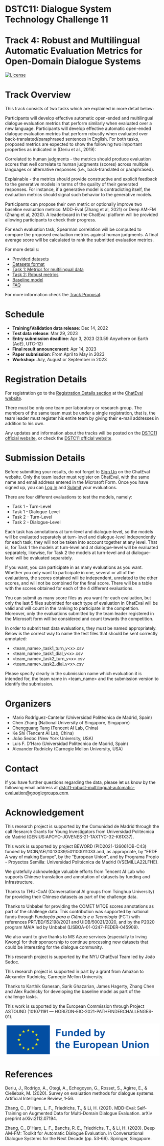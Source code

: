 # DSTC11: Dialogue System Technology Challenge 11<br/><br/>Track 4: Robust and Multilingual Automatic Evaluation Metrics for Open-Domain Dialogue Systems

[![License](https://img.shields.io/badge/License-Apache%202.0-blue.svg)](https://opensource.org/licenses/Apache-2.0)

# Track Overview

This track consists of two tasks which are explained in more detail below:

Participants will develop effective automatic open-ended and multilingual dialogue evaluation metrics that perform similarly when evaluated over a new language.
Participants will develop effective automatic open-ended dialogue evaluation metrics that perform robustly when evaluated over back-translated/paraphrased sentences in English.
For both tasks, proposed metrics are expected to show the following two important properties as indicated in (Deriu et al., 2019):

Correlated to human judgments - the metrics should produce evaluation scores that well correlate to human judgments (scores) across multiple languages or alternative responses (i.e., back-translated or paraphrased).

Explainable - the metrics should provide constructive and explicit feedback to the generative models in terms of the quality of their generated responses. For instance, if a generative model is contradicting itself, the evaluation metrics should signal such behavior to the generative models.

Participants can propose their own metric or optionally improve two baseline evaluation metrics: MDD-Eval (Zhang et al, 2021) or Deep AM-FM (Zhang et al, 2020). A leaderboard in the ChatEval platform will be provided allowing participants to check their progress.

For each evaluation task, Spearman correlation will be computed to compare the proposed evaluation metrics against human judgments. A final average score will be calculated to rank the submitted evaluation metrics.

For more details:

* [Provided datasets](/dstc11/track4-provided-datasets.md)
* [Datasets format](/dstc11/track4-datasets-format.md)
* [Task 1: Metrics for multilingual data](/dstc11/track4-task1-metrics-multilingual-data.md)
* [Task 2: Robust metrics](/dstc11/track4-task2-robust-metrics.md)
* [Baseline model](/dstc11/track4-baseline-model.md)
* [FAQ](/dstc11/track4-faq.md)

For more information check the [Track Proposal](https://drive.google.com/file/d/1wHZdlz8JecDWiiJiwhP3VsKnbApdL6_e/view).

# Schedule 

* **Training/Validation data release**: Dec 14, 2022
* **Test data release**: Mar 29, 2023
* **Entry submission deadline**: Apr 3, 2023 (23.59 Anywhere on Earth (AoE), UTC-12)
* **Final result announcement**: Apr 14, 2023
* **Paper submission**: From April to May in 2023
* **Workshop**: July, August or September in 2023

# Registration Details

For registration go to the [Registration Details section](https://chateval.org/dstc11/annex-registration-details) at the [ChatEval website](https://chateval.org/dstc11).

There must be only one team per laboratory or research group. The members of the same team must be under a single registration, that is, the team leader must register his entire team by giving their e-mail addresses in addition to his own.

Any updates and information about the tracks will be posted on the [DSTC11 official website](https://dstc11.dstc.community/), or check the [DSTC11 official website](https://dstc11.dstc.community/).

# Submission Details

Before submitting your results, do not forget to [Sign Up](https://my.chateval.org/accounts/signup/) on the ChatEval website. Only the team leader must register on ChatEval, with the same name and email address entered in the Microsoft Form. Once you have signed up, you can [Log In](https://my.chateval.org/accounts/login/) and [Submit](https://my.chateval.org/dstc11submit/) your  evaluations.

There are four different evaluations to test the models, namely:

* Task 1 - Turn-Level
* Task 1 - Dialogue-Level
* Task 2 - Turn-Level
* Task 2 - Dialogue-Level

Each task has annotations at turn-level and dialogue-level, so the models will be evaluated separately at turn-level and dialogue-level independently for each task, they will not be taken into account together at any level. That is, for Task 1 the models at turn-level and at dialogue-level will be evaluated separately, likewise, for Task 2 the models at turn-level and at dialogue-level will be evaluated separately.

If you want, you can participate in as many evaluations as you want. Whether you only want to participate in one, several or all of the evaluations, the scores obtained will be independent, unrelated to the other scores, and will not be combined for the final score. There will be a table with the scores obtained for each of the 4 different evaluations.

You can submit as many score files as you want for each evaluation, but only the last 5 files submitted for each type of evaluation in ChatEval will be valid and will count in the ranking to participate in the competition. Moreover, only the evaluations submitted by the team leader registered in the Microsoft form will be considered and count towards the competition.

In order to submit test data evaluations, they must be named appropriately. Below is the correct way to name the test files that should be sent correctly annotated:

* \<team_name>_task1_turn_v\<x>.csv
* \<team_name>_task1_dial_v\<x>.csv
* \<team_name>_task2_turn_v\<x>.csv
* \<team_name>_task2_dial_v\<x>.csv

Please specify clearly in the submission name which evaluation it is intended for, the team name in <team_name> and the submission version <x> to identify the submission.

# Organizers

* Mario Rodríguez-Cantelar (Universidad Politécnica de Madrid, Spain)
* Chen Zhang (National University of Singapore, Singapore)
* Chengguang Tang (Tencent AI Lab, China)
* Ke Shi (Tencent AI Lab, China)
* João Sedoc (New York University, USA)
* Luis F. D'Haro (Universidad Politécnica de Madrid, Spain)
* Alexander Rudnicky (Carnegie Mellon University, USA)

# Contact

If you have further questions regarding the data, please let us know by the following email address at [dstc11-robust-multilingual-automatic-evaluation@googlegroups.com](dstc11-robust-multilingual-automatic-evaluation@googlegroups.com).

# Acknowledgement

This research project is supported by the Comunidad de Madrid through the call Research Grants for Young Investigators from Universidad Politécnica de Madrid (GENIUS:APOYO-JOVENES-21-TAXTYC-32-K61X37).

This work is supported by project BEWORD (PID2021-126061OB-C43) funded by MCIN/AEI/10.13039/501100011033 and, as appropriate, by “ERDF A way of making Europe”, by the “European Union”, and by Programa Propio - Proyectos Semilla: Universidad Politécnica de Madrid (VSEMILLA22LFHE).

We gratefully acknowledge valuable efforts from Tencent AI Lab who supports Chinese translation and annotation of datasets by funding and infrastructure.

Thanks to THU-CoAI (Conversational AI groups from Tsinghua University) for providing their Chinese datasets as part of the challenge data.

Thanks to Unbabel for providing the COMET MTQE scores annotations as part of the challenge data. This contribution was supported by national funds through *Fundação para a Ciência e a Tecnologia* (FCT) with references PRT/BD/152198/2021 and UIDB/50021/2020, and by the P2020 program MAIA led by Unbabel (LISBOA-01-0247-FEDER-045909).

We also want to give thanks to MS Azure services (especially to Irving Kwong) for their sponsorship to continue processing new datasets that could be interesting for the dialogue community.

This research project is supported by the NYU ChatEval Team led by João Sedoc.

This research project is supported in part by a grant from Amazon to Alexander Rudnicky, Carnegie Mellon University.

Thanks to Karthik Ganesan, Sarik Ghazarian, James Hagerty, Zhang Chen and Alex Rudnicky for developing the baseline model as part of the challenge tasks.

This work is supported by the European Commission through Project ASTOUND (101071191 — HORIZON-EIC-2021-PATHFINDERCHALLENGES-01).

![alt text](./img/Logo_EC.png)

# References

Deriu, J., Rodrigo, A., Otegi, A., Echegoyen, G., Rosset, S., Agirre, E., & Cieliebak, M. (2020). Survey on evaluation methods for dialogue systems. Artificial Intelligence Review, 1-56.

Zhang, C., D'Haro, L. F., Friedrichs, T., & Li, H. (2021). MDD-Eval: Self-Training on Augmented Data for Multi-Domain Dialogue Evaluation. arXiv preprint arXiv:2112.07194.

Zhang, C., D'Haro, L. F., Banchs, R. E., Friedrichs, T., & Li, H. (2020). Deep AM-FM: Toolkit for Automatic Dialogue Evaluation. In Conversational Dialogue Systems for the Next Decade (pp. 53-69). Springer, Singapore.

